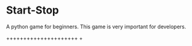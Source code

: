 # Start-Stop
A python game for beginners. This game is very important for developers.

+++++++++++++++++++++
+
